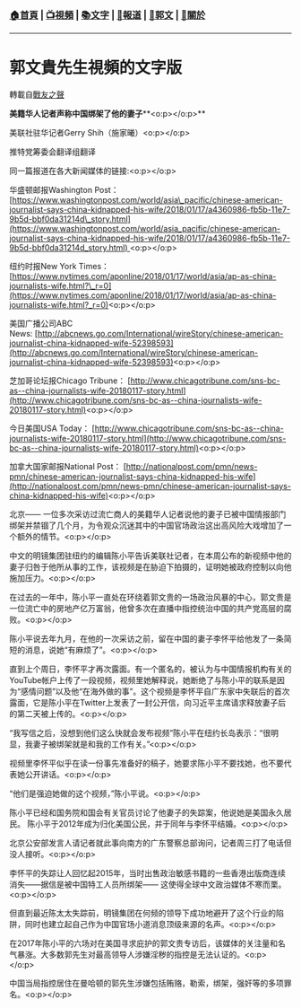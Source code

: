 ###  [:house:首頁](https://github.com/ourhimalayas/home) | [:tv:視頻](https://github.com/ourhimalayas/videos) | [:books:文字](https://github.com/ourhimalayas/txt) | [:newspaper:報道](https://github.com/ourhimalayas/news) | [:eagle:郭文](https://github.com/ourhimalayas/guomedia) | [:pray:關於](https://github.com/ourhimalayas/home/tree/master/about)
---
# 郭文貴先生視頻的文字版
轉載自[戰友之聲](http://littleantvoice.blogspot.com)

**美籍华人记者声称中国绑架了他的妻子****<o:p></o:p>**

美联社驻华记者Gerry Shih（施家曦）<o:p></o:p>







推特党筹委会翻译组翻译



同一篇报道在各大新闻媒体的链接:<o:p></o:p>



华盛顿邮报Washington Post：[https://www.washingtonpost.com/world/asia\_pacific/chinese-american-journalist-says-china-kidnapped-his-wife/2018/01/17/a4360986-fb5b-11e7-9b5d-bbf0da31214d\_story.html](https://www.washingtonpost.com/world/asia_pacific/chinese-american-journalist-says-china-kidnapped-his-wife/2018/01/17/a4360986-fb5b-11e7-9b5d-bbf0da31214d_story.html) <o:p></o:p>

纽约时报New York Times：[https://www.nytimes.com/aponline/2018/01/17/world/asia/ap-as-china-journalists-wife.html?\_r=0](https://www.nytimes.com/aponline/2018/01/17/world/asia/ap-as-china-journalists-wife.html?_r=0)<o:p></o:p>

美国广播公司ABC News: [http://abcnews.go.com/International/wireStory/chinese-american-journalist-china-kidnapped-wife-52398593](http://abcnews.go.com/International/wireStory/chinese-american-journalist-china-kidnapped-wife-52398593)<o:p></o:p>

芝加哥论坛报Chicago Tribune： [http://www.chicagotribune.com/sns-bc-as--china-journalists-wife-20180117-story.html](http://www.chicagotribune.com/sns-bc-as--china-journalists-wife-20180117-story.html)<o:p></o:p>

今日美国USA Today： [http://www.chicagotribune.com/sns-bc-as--china-journalists-wife-20180117-story.html](http://www.chicagotribune.com/sns-bc-as--china-journalists-wife-20180117-story.html)<o:p></o:p>

加拿大国家邮报National Post： [http://nationalpost.com/pmn/news-pmn/chinese-american-journalist-says-china-kidnapped-his-wife](http://nationalpost.com/pmn/news-pmn/chinese-american-journalist-says-china-kidnapped-his-wife)<o:p></o:p>





北京—— 一位多次采访过流亡商人的美籍华人记者说他的妻子已被中国情报部门绑架并禁锢了几个月，为令观众沉迷其中的中国官场政治这出高风险大戏增加了一个额外的情节。<o:p></o:p>



中文的明镜集团驻纽约的编辑陈小平告诉美联社记者，在本周公布的新视频中他的妻子归咎于他所从事的工作，该视频是在胁迫下拍摄的，证明她被政府控制以向他施加压力。<o:p></o:p>



在过去的一年中，陈小平一直处在环绕着郭文贵的一场政治风暴的中心，郭文贵是一位流亡中的房地产亿万富翁，他曾多次在直播中指控统治中国的共产党高层的腐败。<o:p></o:p>



陈小平说去年九月，在他的一次采访之前，留在中国的妻子李怀平给他发了一条简短的消息，说她“有麻烦了”。<o:p></o:p>



直到上个周日，李怀平才再次露面。有一个匿名的，被认为与中国情报机构有关的YouTube帐户上传了一段视频，视频里她解释说，她断绝了与陈小平的联系是因为“感情问题”以及他“在海外做的事”。这个视频是李怀平自广东家中失联后的首次露面，它是陈小平在Twitter上发表了一封公开信，向习近平主席请求释放妻子后的第二天被上传的。<o:p></o:p>



“我写信之后，没想到他们这么快就会发布视频”陈小平在纽约长岛表示：“很明显，我妻子被绑架就是和我的工作有关。”<o:p></o:p>



视频里李怀平似乎在读一份事先准备好的稿子，她要求陈小平不要找她，也不要代表她公开讲话。<o:p></o:p>



“他们是强迫她做的这个视频，”陈小平说。<o:p></o:p>



陈小平已经和国务院和国会有关官员讨论了他妻子的失踪案，他说她是美国永久居民。 陈小平于2012年成为归化美国公民，并于同年与李怀平结婚。<o:p></o:p>



北京公安部发言人请记者就此事向南方的广东警察总部询问，记者周三打了电话但没人接听。<o:p></o:p>



李怀平的失踪让人回忆起2015年，当时出售政治敏感书籍的一些香港出版商连续消失——据信是被中国特工人员所绑架—— 这使得全球中文政治媒体不寒而栗。<o:p></o:p>



但直到最近陈太太失踪前，明镜集团在何频的领导下成功地避开了这个行业的陷阱，同时也建立起自己作为中国官场小道消息顶级来源的名声。<o:p></o:p>



在2017年陈小平的六场对在美国寻求庇护的郭文贵专访后，该媒体的关注量和名气暴涨。大多数郭先生对最高领导人涉嫌淫秽的指控是无法认证的。<o:p></o:p>



中国当局指控居住在曼哈顿的郭先生涉嫌包括贿赂，勒索，绑架，强奸等的多项罪名。<o:p></o:p>









<u></u><sub></sub><sup></sup><strike></strike>